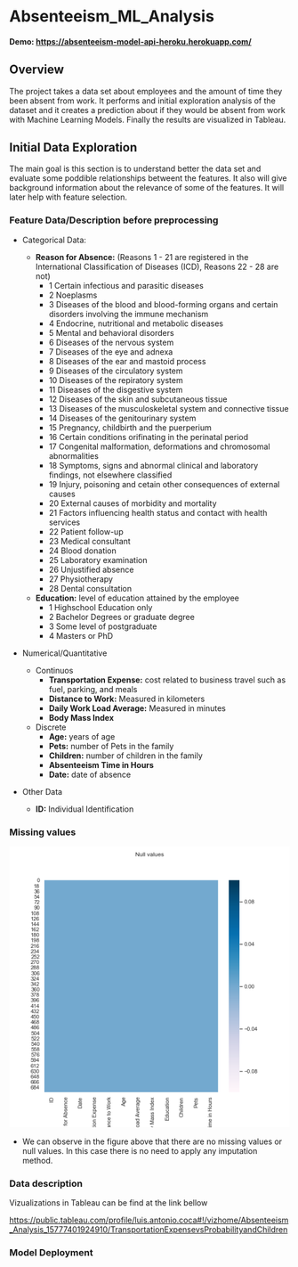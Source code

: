 # Absenteeism_ML_Analysis
#### Demo: https://absenteeism-model-api-heroku.herokuapp.com/
## Overview
The project takes a data set about employees and the amount of time they been absent from work. It performs and initial exploration analysis of the dataset and it creates a prediction about if they would be absent from work with Machine Learning Models. Finally the results are visualized in Tableau.

## Initial Data Exploration
The main goal is this section is to understand better the data set and evaluate some poddible relationships betweent the features. It also will give background information about the relevance of some of the features. It will later help with feature selection.

### Feature Data/Description before preprocessing
+ Categorical Data:
    * **Reason for Absence:** (Reasons 1 - 21 are registered in the International Classification of Diseases (ICD), Reasons 22 - 28 are not)
        * 1 Certain infectious and parasitic diseases
        * 2 Noeplasms
        * 3 Diseases of the blood and blood-forming organs and certain disorders involving the immune mechanism
        * 4 Endocrine, nutritional and metabolic diseases
        * 5 Mental and behavioral disorders
        * 6 Diseases of the nervous system
        * 7 Diseases of the eye and adnexa
        * 8 Diseases of the ear and mastoid process
        * 9 Diseases of the circulatory system
        * 10 Diseases of the repiratory system
      * 11 Diseases of the disgestive system
      * 12 Diseases of the skin and subcutaneous tissue
      * 13 Diseases of the musculoskeletal system and connective tissue
      * 14 Diseases of the genitourinary system
      * 15 Pregnancy, childbirth and the puerperium
      * 16 Certain conditions orifinating in the perinatal period
      * 17 Congenital malformation, deformations and chromosomal abnormalities
      * 18 Symptoms, signs and abnormal clinical and laboratory findings, not elsewhere classified
      * 19 Injury, poisoning and cetain other consequences of external causes
      * 20 External causes of morbidity and mortality
      * 21 Factors influencing health status and contact with health services
      * 22 Patient follow-up
      * 23 Medical consultant
      * 24 Blood donation
      * 25 Laboratory examination
      * 26 Unjustified absence
      * 27 Physiotherapy
      * 28 Dental consultation

    + **Education:** level of education attained by the employee
      * 1 Highschool Education only
      * 2 Bachelor Degrees or graduate degree
      * 3 Some level of postgraduate
      * 4 Masters or PhD
+ Numerical/Quantitative
    + Continuos
        + **Transportation Expense:** cost related to business travel such as fuel, parking, and meals
        + **Distance to Work:** Measured in kilometers
        + **Daily Work Load Average:** Measured in minutes
        + **Body Mass Index**
    + Discrete
        + **Age:** years of age
        + **Pets:** number of Pets in the family
        + **Children:** number of children in the family
        + **Absenteeism Time in Hours**
        + **Date:** date of absence
+ Other Data
  + **ID:** Individual Identification
  
### Missing values

![Missing Values](https://github.com/luisantoniococa/Absenteeism_ML_Analysis/blob/master/Project%20Work/Visual_Null_values.png)

+ We can observe in the figure above that there are no missing values or null values. In this case there is no need to apply any imputation method.

### Data description


Vizualizations in Tableau can be find at the link bellow

https://public.tableau.com/profile/luis.antonio.coca#!/vizhome/Absenteeism_Analysis_15777401924910/TransportationExpensevsProbabilityandChildren

### Model Deployment
